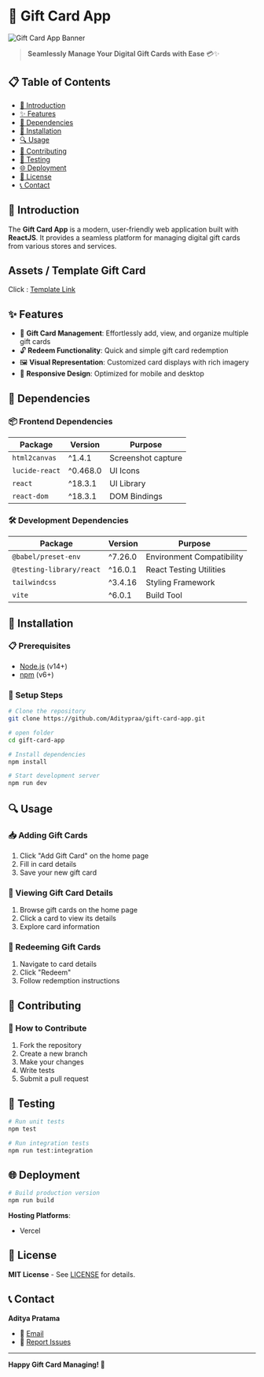# 🎁 Gift Card App

![Gift Card App Banner](https://github.com/user-attachments/assets/c1fb4802-bea6-4b03-9671-08744de264fa)

> **Seamlessly Manage Your Digital Gift Cards with Ease** 💳✨

## 📋 Table of Contents

- [🌟 Introduction](#-introduction)
- [✨ Features](#-features)
- [🧩 Dependencies](#-dependencies)
- [🚀 Installation](#-installation)
- [🔍 Usage](#-usage)
- [🤝 Contributing](#-contributing)
- [🧪 Testing](#-testing)
- [🌐 Deployment](#-deployment)
- [📄 License](#-license)
- [📞 Contact](#-contact)

## 🌟 Introduction

The **Gift Card App** is a modern, user-friendly web application built with **ReactJS**. It provides a seamless platform for managing digital gift cards from various stores and services.

## Assets / Template Gift Card

Click : [Template Link](https://1drv.ms/f/c/38f699ce66e02bba/Et7F_wmsruxAjhNqhPKjUYgBAhUxahLoA5R0-Zo8yQiYrQ?e=qHgS7P)

## ✨ Features

- 💼 **Gift Card Management**: Effortlessly add, view, and organize multiple gift cards
- 🔓 **Redeem Functionality**: Quick and simple gift card redemption
- 🖼️ **Visual Representation**: Customized card displays with rich imagery
- 📱 **Responsive Design**: Optimized for mobile and desktop

## 🧩 Dependencies

### 📦 Frontend Dependencies

| Package        | Version  | Purpose            |
| -------------- | -------- | ------------------ |
| `html2canvas`  | ^1.4.1   | Screenshot capture |
| `lucide-react` | ^0.468.0 | UI Icons           |
| `react`        | ^18.3.1  | UI Library         |
| `react-dom`    | ^18.3.1  | DOM Bindings       |

### 🛠️ Development Dependencies

| Package                  | Version | Purpose                   |
| ------------------------ | ------- | ------------------------- |
| `@babel/preset-env`      | ^7.26.0 | Environment Compatibility |
| `@testing-library/react` | ^16.0.1 | React Testing Utilities   |
| `tailwindcss`            | ^3.4.16 | Styling Framework         |
| `vite`                   | ^6.0.1  | Build Tool                |

## 🚀 Installation

### 📋 Prerequisites

- [Node.js](https://nodejs.org/) (v14+)
- [npm](https://www.npmjs.com/) (v6+)

### 🔧 Setup Steps

```bash
# Clone the repository
git clone https://github.com/Aditypraa/gift-card-app.git

# open folder
cd gift-card-app

# Install dependencies
npm install

# Start development server
npm run dev
```

## 🔍 Usage

### 📥 Adding Gift Cards

1. Click "Add Gift Card" on the home page
2. Fill in card details
3. Save your new gift card

### 👀 Viewing Gift Card Details

1. Browse gift cards on the home page
2. Click a card to view its details
3. Explore card information

### 💸 Redeeming Gift Cards

1. Navigate to card details
2. Click "Redeem"
3. Follow redemption instructions

## 🤝 Contributing

### 🍴 How to Contribute

1. Fork the repository
2. Create a new branch
3. Make your changes
4. Write tests
5. Submit a pull request

## 🧪 Testing

```bash
# Run unit tests
npm test

# Run integration tests
npm run test:integration
```

## 🌐 Deployment

```bash
# Build production version
npm run build
```

**Hosting Platforms**:

- Vercel

## 📄 License

**MIT License** - See [LICENSE](LICENSE) for details.

## 📞 Contact

**Aditya Pratama**

- 📧 [Email](aditypraa@gmail.com)
- 🐛 [Report Issues](https://github.com/Aditypraa/gift-card-app/issues)

---

**Happy Gift Card Managing! 🎉**
